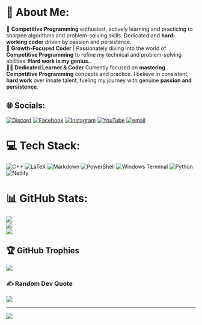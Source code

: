 # 💫 About Me:
🔭 **Competitive Programming** enthusiast, actively learning and practicing to sharpen algorithms and problem-solving skills. Dedicated and **hard-working coder** driven by passion and persistence.<br> 🌱 **Growth-Focused Coder** | Passionately diving into the world of **Competitive Programming** to refine my technical and problem-solving abilities. **Hard work is my genius.**. <br> 👨‍💻 **Dedicated Learner & Coder**
Currently focused on **mastering Competitive Programming** concepts and practice. I believe in consistent, **hard work** over innate talent, fueling my journey with genuine **passion and persistence**.
## 🌐 Socials:
[![Discord](https://img.shields.io/badge/Discord-%237289DA.svg?logo=discord&logoColor=white)](https://discord.gg/ezub) [![Facebook](https://img.shields.io/badge/Facebook-%231877F2.svg?logo=Facebook&logoColor=white)](https://facebook.com/ucphatkieu) [![Instagram](https://img.shields.io/badge/Instagram-%23E4405F.svg?logo=Instagram&logoColor=white)](https://instagram.com/asdeferer) [![YouTube](https://img.shields.io/badge/YouTube-%23FF0000.svg?logo=YouTube&logoColor=white)](https://youtube.com/@Ezub!) [![email](https://img.shields.io/badge/Email-D14836?logo=gmail&logoColor=white)](mailto:ducphatkieu@gmail.com) 

# 💻 Tech Stack:
![C++](https://img.shields.io/badge/c++-%2300599C.svg?style=flat&logo=c%2B%2B&logoColor=white) ![LaTeX](https://img.shields.io/badge/latex-%23008080.svg?style=flat&logo=latex&logoColor=white) ![Markdown](https://img.shields.io/badge/markdown-%23000000.svg?style=flat&logo=markdown&logoColor=white) ![PowerShell](https://img.shields.io/badge/PowerShell-%235391FE.svg?style=flat&logo=powershell&logoColor=white) ![Windows Terminal](https://img.shields.io/badge/Windows%20Terminal-%234D4D4D.svg?style=flat&logo=windows-terminal&logoColor=white) ![Python](https://img.shields.io/badge/python-3670A0?style=flat&logo=python&logoColor=ffdd54) ![Netlify](https://img.shields.io/badge/netlify-%23000000.svg?style=flat&logo=netlify&logoColor=#00C7B7)
# 📊 GitHub Stats:
![](https://github-readme-stats.vercel.app/api?username=SingularDuo&theme=tokyonight&hide_border=false&include_all_commits=true&count_private=false)<br/>
![](https://nirzak-streak-stats.vercel.app/?user=SingularDuo&theme=tokyonight&hide_border=false)<br/>
![](https://github-readme-stats.vercel.app/api/top-langs/?username=SingularDuo&theme=tokyonight&hide_border=false&include_all_commits=true&count_private=false&layout=compact)

## 🏆 GitHub Trophies
![](https://github-profile-trophy.vercel.app/?username=SingularDuo&theme=default&no-frame=false&no-bg=true&margin-w=4)

### ✍️ Random Dev Quote
![](https://quotes-github-readme.vercel.app/api?type=vertical&theme=tokyonight)

---
[![](https://visitcount.itsvg.in/api?id=SingularDuo&icon=2&color=2)](https://visitcount.itsvg.in)

<!-- Proudly created with GPRM ( https://gprm.itsvg.in ) -->
<!-- Proudly created with GPRM ( https://gprm.itsvg.in ) -->
